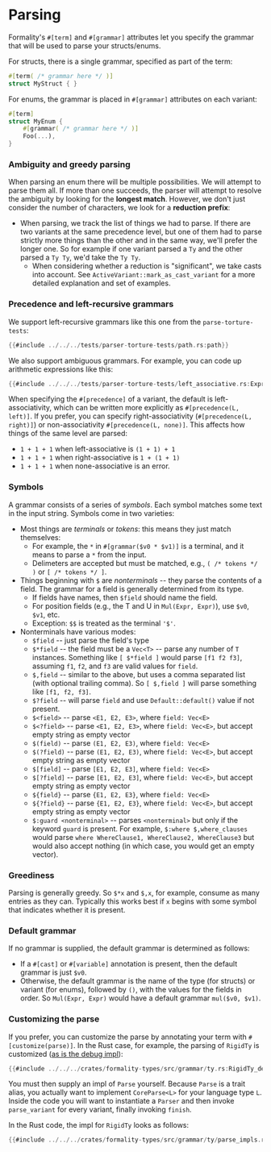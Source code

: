 # Parsing

Formality's `#[term]` and `#[grammar]` attributes let you specify the grammar that will be used to parse your structs/enums.

For structs, there is a single grammar, specified as part of the term:

```rust
#[term( /* grammar here */ )]
struct MyStruct { }
```

For enums, the grammar is placed in `#[grammar]` attributes on each variant:

```rust
#[term]
struct MyEnum {
    #[grammar( /* grammar here */ )]
    Foo(...),
}
```

### Ambiguity and greedy parsing

When parsing an enum there will be multiple possibilities. We will attempt to parse them all. If more than one succeeds, the parser will attempt to resolve the ambiguity by looking for the **longest match**. However, we don't just consider the number of characters, we look for a **reduction prefix**:

* When parsing, we track the list of things we had to parse. If there are two variants at the same precedence level, but one of them had to parse strictly more things than the other and in the same way, we'll prefer the longer one. So for example if one variant parsed a `Ty` and the other parsed a `Ty Ty`, we'd take the `Ty Ty`.
    * When considering whether a reduction is "significant", we take casts into account. See `ActiveVariant::mark_as_cast_variant` for a more detailed explanation and set of examples.

### Precedence and left-recursive grammars

We support left-recursive grammars like this one from the `parse-torture-tests`:

```rust
{{#include ../../../tests/parser-torture-tests/path.rs:path}}
```

We also support ambiguous grammars. For example, you can code up arithmetic expressions like this:


```rust
{{#include ../../../tests/parser-torture-tests/left_associative.rs:Expr}}
```

When specifying the `#[precedence]` of a variant, the default is left-associativity, which can be written more explicitly as `#[precedence(L, left)]`. If you prefer, you can specify right-associativity (`#[precedence(L, right)]`) or non-associativity `#[precedence(L, none)]`. This affects how things of the same level are parsed:

* `1 + 1 + 1` when left-associative is `(1 + 1) + 1`
* `1 + 1 + 1` when right-associative is `1 + (1 + 1)`
* `1 + 1 + 1` when none-associative is an error.

### Symbols

A grammar consists of a series of *symbols*. Each symbol matches some text in the input string. Symbols come in two varieties:

* Most things are *terminals* or *tokens*: this means they just match themselves:
    * For example, the `*` in `#[grammar($v0 * $v1)]` is a terminal, and it means to parse a `*` from the input.
    * Delimeters are accepted but must be matched, e.g., `( /* tokens */ )` or `[ /* tokens */ ]`.
* Things beginning with `$` are *nonterminals* -- they parse the contents of a field. The grammar for a field is generally determined from its type.
    * If fields have names, then `$field` should name the field.
    * For position fields (e.g., the T and U in `Mul(Expr, Expr)`), use `$v0`, `$v1`, etc.
    * Exception: `$$` is treated as the terminal `'$'`.
* Nonterminals have various modes:
    * `$field` -- just parse the field's type
    * `$*field` -- the field must be a `Vec<T>` -- parse any number of `T` instances. Something like `[ $*field ]` would parse `[f1 f2 f3]`, assuming `f1`, `f2`, and `f3` are valid values for `field`.
    * `$,field` -- similar to the above, but uses a comma separated list (with optional trailing comma). So `[ $,field ]` will parse something like `[f1, f2, f3]`.
    * `$?field` -- will parse `field` and use `Default::default()` value if not present.
    * `$<field>` -- parse `<E1, E2, E3>`, where `field: Vec<E>` 
    * `$<?field>` -- parse `<E1, E2, E3>`, where `field: Vec<E>`, but accept empty string as empty vector
    * `$(field)` -- parse `(E1, E2, E3)`, where `field: Vec<E>` 
    * `$(?field)` -- parse `(E1, E2, E3)`, where `field: Vec<E>`, but accept empty string as empty vector
    * `$[field]` -- parse `[E1, E2, E3]`, where `field: Vec<E>` 
    * `$[?field]` -- parse `[E1, E2, E3]`, where `field: Vec<E>`, but accept empty string as empty vector
    * `${field}` -- parse `{E1, E2, E3}`, where `field: Vec<E>` 
    * `${?field}` -- parse `{E1, E2, E3}`, where `field: Vec<E>`, but accept empty string as empty vector
    * `$:guard <nonterminal>` -- parses `<nonterminal>` but only if the keyword `guard` is present. For example, `$:where $,where_clauses` would parse `where WhereClause1, WhereClause2, WhereClause3` but would also accept nothing (in which case, you would get an empty vector).

### Greediness

Parsing is generally greedy. So `$*x` and `$,x`, for example, consume as many entries as they can. Typically this works best if `x` begins with some symbol that indicates whether it is present.

### Default grammar

If no grammar is supplied, the default grammar is determined as follows:

* If a `#[cast]` or `#[variable]` annotation is present, then the default grammar is just `$v0`.
* Otherwise, the default grammar is the name of the type (for structs) or variant (for enums), followed by `()`, with the values for the fields in order. So `Mul(Expr, Expr)` would have a default grammar `mul($v0, $v1)`.

### Customizing the parse

If you prefer, you can customize the parse by annotating your term with `#[customize(parse)]`. In the Rust case, for example, the parsing of `RigidTy` is customized ([as is the debug impl](./debug.md)):

```rust
{{#include ../../../crates/formality-types/src/grammar/ty.rs:RigidTy_decl}}
```

You must then supply an impl of `Parse` yourself. Because `Parse` is a trait alias, you actually want to implement `CoreParse<L>` for your language type `L`. Inside the code you will want to instantiate a `Parser` and then invoke `parse_variant` for every variant, finally invoking `finish`.

In the Rust code, the impl for `RigidTy` looks as follows:


```rust
{{#include ../../../crates/formality-types/src/grammar/ty/parse_impls.rs:RigidTy_impl}}
```